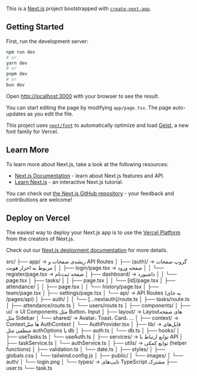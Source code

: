 This is a [Next.js](https://nextjs.org) project bootstrapped with [`create-next-app`](https://nextjs.org/docs/app/api-reference/cli/create-next-app).

## Getting Started

First, run the development server:

```bash
npm run dev
# or
yarn dev
# or
pnpm dev
# or
bun dev
```

Open [http://localhost:3000](http://localhost:3000) with your browser to see the result.

You can start editing the page by modifying `app/page.tsx`. The page auto-updates as you edit the file.

This project uses [`next/font`](https://nextjs.org/docs/app/building-your-application/optimizing/fonts) to automatically optimize and load [Geist](https://vercel.com/font), a new font family for Vercel.

## Learn More

To learn more about Next.js, take a look at the following resources:

- [Next.js Documentation](https://nextjs.org/docs) - learn about Next.js features and API.
- [Learn Next.js](https://nextjs.org/learn) - an interactive Next.js tutorial.

You can check out [the Next.js GitHub repository](https://github.com/vercel/next.js) - your feedback and contributions are welcome!

## Deploy on Vercel

The easiest way to deploy your Next.js app is to use the [Vercel Platform](https://vercel.com/new?utm_medium=default-template&filter=next.js&utm_source=create-next-app&utm_campaign=create-next-app-readme) from the creators of Next.js.

Check out our [Next.js deployment documentation](https://nextjs.org/docs/app/building-your-application/deploying) for more details.

src/
├── app/ → ریشه‌ی صفحات و API Routes
│ ├── (auth)/ → گروپ صفحات مربوط به احراز هویت
│ │ ├── login/page.tsx → صفحه ورود
│ │ └── register/page.tsx → صفحه ثبت‌نام
│ ├── dashboard/ → داشبورد
│ │ └── page.tsx
│ ├── tasks/
│ │ ├── page.tsx
│ │ └── [id]/page.tsx
│ ├── attendance/
│ │ ├── page.tsx
│ │ └── history/page.tsx
│ ├── team/page.tsx
│ ├── settings/page.tsx
│ └── api/ → API Routes (به جای /pages/api)
│ ├── auth/
│ │ └── [...nextauth]/route.ts
│ ├── tasks/route.ts
│ ├── attendance/route.ts
│ └── users/route.ts
│
├── components/
│ ├── ui/ → UI Components مثل Button، Input
│ ├── layout/ → Layoutهای صفحه مثل Sidebar
│ └── shared/ → Avatar، Toast، Card، ...
│
├── context/ → Contextها مثل AuthContext
│ └── AuthProvider.tsx
│
├── lib/ → فایل‌های منطقی مثل authOptions یا db
│ ├── auth.ts
│ └── db.ts
│
├── hooks/
│ ├── useTasks.ts
│ └── useAuth.ts
│
├── services/ → توابع ارتباط با API
│ ├── taskService.ts
│ └── authService.ts
│
├── utils/ → توابع کمکی (helper functions)
│ ├── validation.ts
│ └── date.ts
│
├── styles/
│ ├── globals.css
│ └── tailwind.config.js
│
├── public/
│ └── images/
│ └── auth/
│ └── login.png
│
└── types/ → تایپ‌های TypeScript مشترک
├── user.ts
└── task.ts
